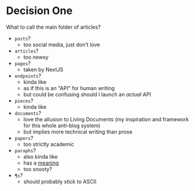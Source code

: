 # Decision One

What to call the main folder of articles?

- `posts`?
  - too social media, just don't love
- `articles`?
  - too newsy
- `pages`?
  - taken by NextJS
- `endpoints`?
  - kinda like
  - as if this is an "API" for human writing
  - but could be confusing should I launch an _actual_ API
- `pieces`?
  - kinda like
- `documents`?
  - love the allusion to Living Documents (my inspiration and framework for this whole anti-blog system)
  - but implies more technical writing than prose
- `papers`?
  - too strictly academic
- `paraphs`?
  - also kinda like
  - has a [meaning](https://www.merriam-webster.com/dictionary/paraph)
  - too snooty?
- `¶s`?
  - should probably stick to ASCII
